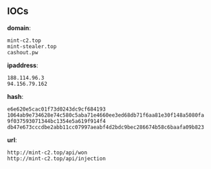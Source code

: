 
## IOCs

__domain__:

```text
mint-c2.top
mint-stealer.top
cashout.pw
```
__ipaddress__:

```text
188.114.96.3
94.156.79.162
```
__hash__:

```text
e6e620e5cac01f73d0243dc9cf684193
1064ab9e734628e74c580c5aba71e4660ee3ed68db71f6aa81e30f148a5080fa
9f037593071344bc1354e5a619f914f4
db47e673cccdbe2abb11cc07997aeabf4d2bdc9bec286674b58c6baafa09b823
```
__url__:

```text
http://mint-c2.top/api/won
http://mint-c2.top/api/injection
```